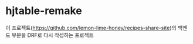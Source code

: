 # hjtable-remake
이 프로젝트(https://github.com/lemon-lime-honey/recipes-share-site)의 백엔드 부분을 DRF로 다시 작성하는 프로젝트
